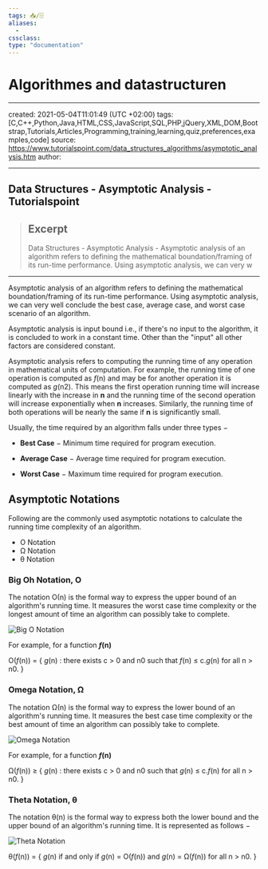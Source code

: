 ```yaml
---
tags: 📥️/🗄 
aliases:
  - 
cssclass: 
type: "documentation"
---
```

# Algorithmes and datastructuren
---
created: 2021-05-04T11:01:49 (UTC +02:00)
tags: [C,C++,Python,Java,HTML,CSS,JavaScript,SQL,PHP,jQuery,XML,DOM,Bootstrap,Tutorials,Articles,Programming,training,learning,quiz,preferences,examples,code]
source: https://www.tutorialspoint.com/data_structures_algorithms/asymptotic_analysis.htm
author: 

---

## Data Structures - Asymptotic Analysis - Tutorialspoint

> ## Excerpt
> Data Structures - Asymptotic Analysis - Asymptotic analysis of an algorithm refers to defining the mathematical boundation/framing of its run-time performance. Using asymptotic analysis, we can very w

___

Asymptotic analysis of an algorithm refers to defining the mathematical boundation/framing of its run-time performance. Using asymptotic analysis, we can very well conclude the best case, average case, and worst case scenario of an algorithm.

Asymptotic analysis is input bound i.e., if there's no input to the algorithm, it is concluded to work in a constant time. Other than the "input" all other factors are considered constant.

Asymptotic analysis refers to computing the running time of any operation in mathematical units of computation. For example, the running time of one operation is computed as _f_(n) and may be for another operation it is computed as _g_(n2). This means the first operation running time will increase linearly with the increase in **n** and the running time of the second operation will increase exponentially when **n** increases. Similarly, the running time of both operations will be nearly the same if **n** is significantly small.

Usually, the time required by an algorithm falls under three types −

-   **Best Case** − Minimum time required for program execution.
    
-   **Average Case** − Average time required for program execution.
    
-   **Worst Case** − Maximum time required for program execution.
    

## Asymptotic Notations

Following are the commonly used asymptotic notations to calculate the running time complexity of an algorithm.

-   Ο Notation
-   Ω Notation
-   θ Notation

### Big Oh Notation, Ο

The notation Ο(n) is the formal way to express the upper bound of an algorithm's running time. It measures the worst case time complexity or the longest amount of time an algorithm can possibly take to complete.

![Big O Notation](https://www.tutorialspoint.com/data_structures_algorithms/images/big_o_notation.jpg)

For example, for a function **_f_(n)**

Ο(_f_(n)) = { _g_(n) : there exists c > 0 and n0 such that _f_(n) ≤ c._g_(n) for all n > n0. }

### Omega Notation, Ω

The notation Ω(n) is the formal way to express the lower bound of an algorithm's running time. It measures the best case time complexity or the best amount of time an algorithm can possibly take to complete.

![Omega Notation](https://www.tutorialspoint.com/data_structures_algorithms/images/omega_notation.jpg)

For example, for a function **_f_(n)**

Ω(_f_(n)) ≥ { _g_(n) : there exists c > 0 and n0 such that _g_(n) ≤ c._f_(n) for all n > n0. }

### Theta Notation, θ

The notation θ(n) is the formal way to express both the lower bound and the upper bound of an algorithm's running time. It is represented as follows −

![Theta Notation](https://www.tutorialspoint.com/data_structures_algorithms/images/theta_notation.jpg)

θ(_f_(n)) = { _g_(n) if and only if _g_(n) =  Ο(_f_(n)) and _g_(n) = Ω(_f_(n)) for all n > n0. }


